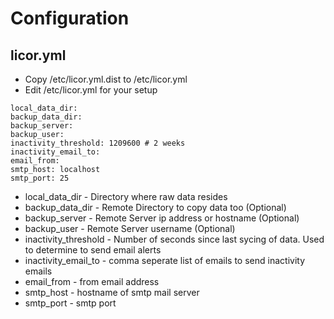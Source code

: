 # Configuration

## licor.yml
* Copy /etc/licor.yml.dist to /etc/licor.yml
* Edit /etc/licor.yml for your setup
```
local_data_dir:
backup_data_dir:
backup_server:
backup_user:
inactivity_threshold: 1209600 # 2 weeks
inactivity_email_to:
email_from:
smtp_host: localhost
smtp_port: 25
```
* local_data_dir - Directory where raw data resides
* backup_data_dir - Remote Directory to copy data too (Optional)
* backup_server - Remote Server ip address or hostname (Optional)
* backup_user - Remote Server username (Optional)
* inactivity_threshold - Number of seconds since last sycing of data.  Used to determine to send email alerts
* inactivity_email_to - comma seperate list of emails to send inactivity emails
* email_from - from email address
* smtp_host - hostname of smtp mail server
* smtp_port - smtp port


